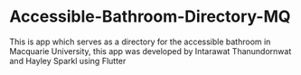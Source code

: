 # Accessible-Bathroom-Directory-MQ
This is app which serves as a directory for the accessible bathroom in Macquarie University, this app was developed by Intarawat Thanundornwat and Hayley Sparkl using Flutter
